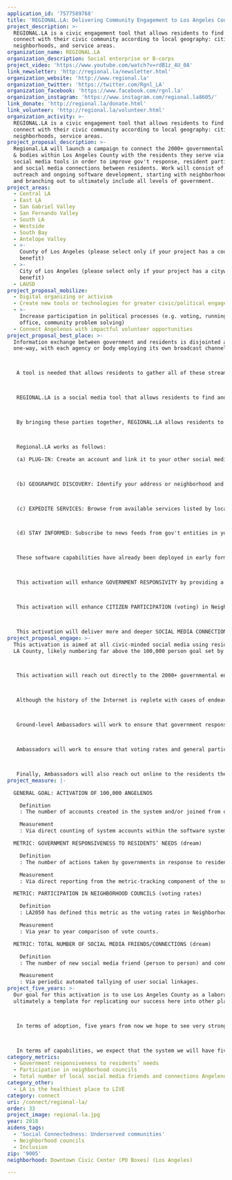 ```yaml
---
application_id: '7577589768'
title: 'REGIONAL.LA: Delivering Community Engagement to Los Angeles County'
project_description: >-
  REGIONAL.LA is a civic engagement tool that allows residents to find and
  connect with their civic community according to local geography: cities,
  neighborhoods, and service areas.
organization_name: REGIONAL.LA
organization_description: Social enterprise or B-corps
project_video: 'https://www.youtube.com/watch?v=rdB1z_4U_0A'
link_newsletter: 'http://regional.la/newsletter.html'
organization_website: 'http://www.regional.la'
organization_twitter: 'https://twitter.com/Rgnl_LA'
organization_facebook: 'https://www.facebook.com/rgnl.la'
organization_instagram: 'https://www.instagram.com/regional.la8605/'
link_donate: 'http://regional.la/donate.html'
link_volunteer: 'http://regional.la/volunteer.html'
organization_activity: >-
  REGIONAL.LA is a civic engagement tool that allows residents to find and
  connect with their civic community according to local geography: cities,
  neighborhoods, service areas.
project_proposal_description: >-
  Regional.LA will launch a campaign to connect the 2000+ governmental agencies
  & bodies within Los Angeles County with the residents they serve via tailored
  social media tools in order to improve gov't response, resident participation,
  and social media connections between residents. Work will consist of in-person
  outreach and ongoing software development, starting with neighborhood councils
  and branching out to ultimately include all levels of government.
project_areas:
  - Central LA
  - East LA
  - San Gabriel Valley
  - San Fernando Valley
  - South LA
  - Westside
  - South Bay
  - Antelope Valley
  - >-
    County of Los Angeles (please select only if your project has a countywide
    benefit)
  - >-
    City of Los Angeles (please select only if your project has a citywide
    benefit)
  - LAUSD
project_proposal_mobilize:
  - Digital organizing or activism
  - Create new tools or technologies for greater civic/political engagement
  - >-
    Increase participation in political processes (e.g. voting, running for
    office, community problem solving)
  - Connect Angelenos with impactful volunteer opportunities
project_proposal_best_place: >-
  Information exchange between government and residents is disjointed and
  one-way, with each agency or body employing its own broadcast channel.



   A tool is needed that allows residents to gather all of these streams into a single flow and also to add their own voice in the dialogue.



   REGIONAL.LA is a social media tool that allows residents to find and connect with their civic community according to local geography: cities, neighborhoods, service areas.



   By bringing these parties together, REGIONAL.LA allows residents to obtain better response from their local governments, participate more meaningfully in their neighborhood councils and other bodies, and form more & deeper social media connections with other residents through shared participation.



   Regional.LA works as follows:

   (a) PLUG-IN: Create an account and link it to your other social media so that you may consume the experience in your preferred environment (Regional.LA means to work with other social media platforms rather than compete).



   (b) GEOGRAPHIC DISCOVERY: Identify your address or neighborhood and be presented with a list of gov't agencies & bodies operating in your area (this is accomplished by analyzing intersections between your area and the service areas of the gov't entities).



   (c) EXPEDITE SERVICES: Browse from available services listed by local gov't entities and submit any requested info that would expedite these services (Gov't can serve you better if they know you better). This can apply to utility initiation, emergency response, volunteer opportunities, etc.



   (d) STAY INFORMED: Subscribe to news feeds from gov't entities in your area.



   These software capabilities have already been deployed in early form in select pilot areas, and over the course of the grant life cycle deployment will be expanded ultimately throughout all of Los Angeles County. In addition, deployment will be accompanied by a robust "ground game" of local ambassadors, drawn from local communities, and funded to actively promote adoption of the platform in their areas.



   This activation will enhance GOVERNMENT RESPONSIVITY by providing a venue for direct citizen/government connection: residents can discover and make themselves known to their local government agencies, facilitating better interactions. Furthermore, governments can post surveys & questionnaires and also advertise volunteer opportunities and services --residents can respond & register online to enhance government response.



   This activation will enhance CITIZEN PARTICIPATION (voting) in Neighborhood Councils by providing (a) a means for the Councils to have a higher profile amongst residents and deliver more value to residents, and (b) a means for Councils to actively advertise and facilitate voting opportunities.



   This activation will deliver more and deeper SOCIAL MEDIA CONNECTIONS among residents by providing new ways for them to participate together in activities of common interest, thus promoting direct residents-2-residents discovery.
project_proposal_engage: >-
  This activation is aimed at all civic-minded social media using residents in
  LA County, likely numbering far above the 100,000 person goal set by LA2050.



   This activation will reach out directly to the 2000+ governmental entities operating in LA County (starting with Neighborhood Councils and moving "up" from there) and utilize these entities as a vector to reach as many of the 10 million+ residents of LA County as possible.



   Although the history of the Internet is replete with cases of endeavors that enjoyed instant success from viral adoption with no marketing required, this activation makes no such assumptions and instead includes a strong "ground-game" based upon in-person action at the Neighborhood Council level.



   Ground-level Ambassadors will work to ensure that government responsivity to residents' needs is being positively impacted by dialoging with gov't agencies to discover their needs and assisting them in utilizing the tool for best effect.



   Ambassadors will work to ensure that voting rates and general participation in Neighborhood Councils is positively impacted by similarly interfacing with Council Boards to understand needs and share best practices culled from other Councils.



   Finally, Ambassadors will also reach out online to the residents themselves via online forums in order to monitor and understand how the tool is being adopted by individuals, and make recommendations back to Management towards improving end-user experiences.
project_measure: |-

  GENERAL GOAL: ACTIVATION OF 100,000 ANGELENOS

    Definition
    : The number of accounts created in the system and/or joined from other social media accounts into the system.

    Measurement
    : Via direct counting of system accounts within the software system.

  METRIC: GOVERNMENT RESPONSIVENESS TO RESIDENTS’ NEEDS (dream)

    Definition
    : The number of actions taken by governments in response to resident requests made through the software system (acknowledgement of request, followup activities, final resolution, etc).

    Measurement
    : Via direct reporting from the metric-tracking component of the software system.

  METRIC: PARTICIPATION IN NEIGHBORHOOD COUNCILS (voting rates)

    Definition
    : LA2050 has defined this metric as the voting rates in Neighborhood Councils.

    Measurement
    : Via year to year comparison of vote counts.

  METRIC: TOTAL NUMBER OF SOCIAL MEDIA FRIENDS/CONNECTIONS (dream)

    Definition
    : The number of new social media friend (person to person) and connection (person to group) links made via the system.

    Measurement
    : Via periodic automated tallying of user social linkages.
project_five_years: >-
  Our goal for this activation is to use Los Angeles County as a laboratory and
  ultimately a template for replicating our success here into other places.



   In terms of adoption, five years from now we hope to see very strong adoption in Los Angeles County as well as numerous other regions, with the number of residents using the tool being equivalent to those presently utilizing generic social media for civic engagement (defined as social media users who are members of one or more neighborhood-themed interest groups).



   In terms of capabilities, we expect that the system we will have five years from now will have evolved greatly from what we initially launch, with that evolution being strongly informed by feedback from our user base of residents and governments.
category_metrics:
  - Government responsiveness to residents’ needs
  - Participation in neighborhood councils
  - Total number of local social media friends and connections Angelenos have
category_other:
  - LA is the healthiest place to LIVE
category: connect
uri: /connect/regional-la/
order: 33
project_image: regional-la.jpg
year: 2018
aidens_tags:
  - 'Social Connectedness: Underserved communities'
  - Neighborhood councils
  - Inclusion
zip: '9005'
neighborhood: Downtown Civic Center (PO Boxes) (Los Angeles)

---
```

